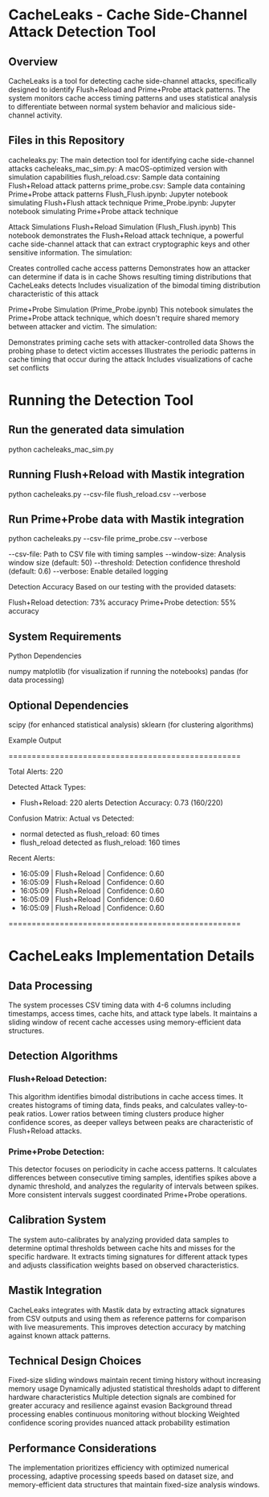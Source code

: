 # CacheLeaks - Cache Side-Channel Attack Detection Tool
## Overview
CacheLeaks is a tool for detecting cache side-channel attacks, specifically designed to identify Flush+Reload and Prime+Probe attack patterns. The system monitors cache access timing patterns and uses statistical analysis to differentiate between normal system behavior and malicious side-channel activity.

## Files in this Repository
cacheleaks.py: The main detection tool for identifying cache side-channel attacks
cacheleaks_mac_sim.py: A macOS-optimized version with simulation capabilities
flush_reload.csv: Sample data containing Flush+Reload attack patterns
prime_probe.csv: Sample data containing Prime+Probe attack patterns
Flush_Flush.ipynb: Jupyter notebook simulating Flush+Flush attack technique
Prime_Probe.ipynb: Jupyter notebook simulating Prime+Probe attack technique

Attack Simulations
Flush+Reload Simulation (Flush_Flush.ipynb)
This notebook demonstrates the Flush+Reload attack technique, a powerful cache side-channel attack that can extract cryptographic keys and other sensitive information. The simulation:

Creates controlled cache access patterns
Demonstrates how an attacker can determine if data is in cache
Shows resulting timing distributions that CacheLeaks detects
Includes visualization of the bimodal timing distribution characteristic of this attack

Prime+Probe Simulation (Prime_Probe.ipynb)
This notebook simulates the Prime+Probe attack technique, which doesn't require shared memory between attacker and victim. The simulation:

Demonstrates priming cache sets with attacker-controlled data
Shows the probing phase to detect victim accesses
Illustrates the periodic patterns in cache timing that occur during the attack
Includes visualizations of cache set conflicts

# Running the Detection Tool

## Run the generated data simulation
python cacheleaks_mac_sim.py

## Running Flush+Reload with Mastik integration
python cacheleaks.py --csv-file flush_reload.csv --verbose

## Run Prime+Probe data with Mastik integration
python cacheleaks.py --csv-file prime_probe.csv --verbose


--csv-file: Path to CSV file with timing samples
--window-size: Analysis window size (default: 50)
--threshold: Detection confidence threshold (default: 0.6)
--verbose: Enable detailed logging

Detection Accuracy
Based on our testing with the provided datasets:

Flush+Reload detection: 73% accuracy
Prime+Probe detection: 55% accuracy

## System Requirements
Python Dependencies

numpy
matplotlib (for visualization if running the notebooks)
pandas (for data processing)

## Optional Dependencies

scipy (for enhanced statistical analysis)
sklearn (for clustering algorithms)

Example Output

==================================================

Total Alerts: 220

Detected Attack Types:
  - Flush+Reload: 220 alerts
Detection Accuracy: 0.73 (160/220)

Confusion Matrix:
  Actual vs Detected:
  - normal detected as flush_reload: 60 times
  - flush_reload detected as flush_reload: 160 times

Recent Alerts:
  - 16:05:09 | Flush+Reload | Confidence: 0.60
  - 16:05:09 | Flush+Reload | Confidence: 0.60
  - 16:05:09 | Flush+Reload | Confidence: 0.60
  - 16:05:09 | Flush+Reload | Confidence: 0.60
  - 16:05:09 | Flush+Reload | Confidence: 0.60

==================================================

# CacheLeaks Implementation Details
## Data Processing
The system processes CSV timing data with 4-6 columns including timestamps, access times, cache hits, and attack type labels. It maintains a sliding window of recent cache accesses using memory-efficient data structures.
## Detection Algorithms
### Flush+Reload Detection:
This algorithm identifies bimodal distributions in cache access times. It creates histograms of timing data, finds peaks, and calculates valley-to-peak ratios. Lower ratios between timing clusters produce higher confidence scores, as deeper valleys between peaks are characteristic of Flush+Reload attacks.
### Prime+Probe Detection:
This detector focuses on periodicity in cache access patterns. It calculates differences between consecutive timing samples, identifies spikes above a dynamic threshold, and analyzes the regularity of intervals between spikes. More consistent intervals suggest coordinated Prime+Probe operations.
## Calibration System
The system auto-calibrates by analyzing provided data samples to determine optimal thresholds between cache hits and misses for the specific hardware. It extracts timing signatures for different attack types and adjusts classification weights based on observed characteristics.
## Mastik Integration
CacheLeaks integrates with Mastik data by extracting attack signatures from CSV outputs and using them as reference patterns for comparison with live measurements. This improves detection accuracy by matching against known attack patterns.

## Technical Design Choices

Fixed-size sliding windows maintain recent timing history without increasing memory usage
Dynamically adjusted statistical thresholds adapt to different hardware characteristics
Multiple detection signals are combined for greater accuracy and resilience against evasion
Background thread processing enables continuous monitoring without blocking
Weighted confidence scoring provides nuanced attack probability estimation

## Performance Considerations
The implementation prioritizes efficiency with optimized numerical processing, adaptive processing speeds based on dataset size, and memory-efficient data structures that maintain fixed-size analysis windows.
